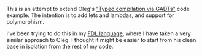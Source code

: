This is an attempt to extend Oleg's ["Typed compilation via GADTs"](http://okmij.org/ftp/tagless-final/index.html#tc-GADT) code example. The intention is to add lets and lambdas, and support for polymorphism.

I've been trying to do this in my [FDL language](https://github.com/petermarks/FDL/tree/external-dsl), where I have taken a very similar approach to Oleg. I thought it might be easier to start from his clean base in isolation from the rest of my code.
